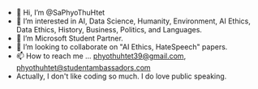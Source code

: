 - 👋 Hi, I’m @SaPhyoThuHtet
- 👀 I’m interested in AI, Data Science, Humanity, Environment, AI Ethics, Data Ethics, History, Business, Politics, and Languages.
- 🌱 I’m Microsoft Student Partner.
- 💞️ I’m looking to collaborate on "AI Ethics, HateSpeech" papers.
- 📫 How to reach me ... phyothuhtet39@gmail.com, phyothuhtet@studentambassadors.com
- Actually, I don't like coding so much. I do love public speaking.

